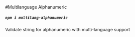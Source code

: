 #Multilanguage Alphanumeric
##### `npm i multilang-alphanumeric`

Validate string for alphanumeric with multi-language support
